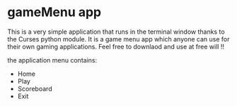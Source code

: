 # gameMenu app 

This is a very simple application that runs in the terminal window thanks
to the Curses python module. It is a game menu app which anyone can use for 
their own gaming applications. Feel free to downlaod and use at free will !!

the application menu contains: 

* Home
* Play
* Scoreboard
* Exit
